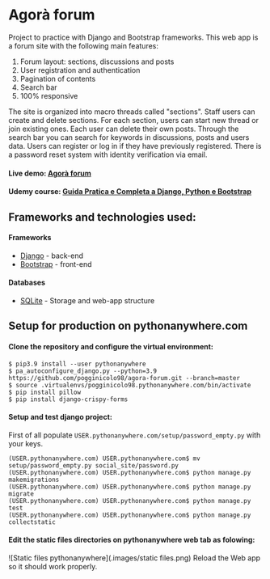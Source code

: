 # Agorà forum

Project to practice with Django and Bootstrap frameworks.
This web app is a forum site with the following main features:
1) Forum layout: sections, discussions and posts
2) User registration and authentication
3) Pagination of contents
4) Search bar
5) 100% responsive

The site is organized into macro threads called "sections". Staff users can create and delete sections.
For each section, users can start new thread or join existing ones. Each user can delete their own posts.
Through the search bar you can search for keywords in discussions, posts and users data.
Users can register or log in if they have previously registered. There is a password reset system with identity verification via email.

#### Live demo: [Agorà forum](http://pogginicolo98.pythonanywhere.com/)

#### Udemy course: [Guida Pratica e Completa a Django, Python e Bootstrap](https://www.udemy.com/course/guida-pratica-e-completa-a-django-2-e-bootstrap-4/)

## Frameworks and technologies used:
#### Frameworks
- [Django](https://docs.djangoproject.com/en/3.2/) - back-end
- [Bootstrap](https://getbootstrap.com/docs/4.6/getting-started/introduction/) - front-end

#### Databases
- [SQLite](https://sqlite.org/docs.html) - Storage and web-app structure

## Setup for production on pythonanywhere.com
#### Clone the repository and configure the virtual environment:
```
$ pip3.9 install --user pythonanywhere
$ pa_autoconfigure_django.py --python=3.9 https://github.com/pogginicolo98/agora-forum.git --branch=master
$ source .virtualenvs/pogginicolo98.pythonanywhere.com/bin/activate
$ pip install pillow
$ pip install django-crispy-forms
```

#### Setup and test django project:
First of all populate ```USER.pythonanywhere.com/setup/password_empty.py``` with your keys.
```
(USER.pythonanywhere.com) USER.pythonanywhere.com$ mv setup/password_empty.py social_site/password.py
(USER.pythonanywhere.com) USER.pythonanywhere.com$ python manage.py makemigrations
(USER.pythonanywhere.com) USER.pythonanywhere.com$ python manage.py migrate
(USER.pythonanywhere.com) USER.pythonanywhere.com$ python manage.py test
(USER.pythonanywhere.com) USER.pythonanywhere.com$ python manage.py collectstatic
```
#### Edit the static files directories on pythonanywhere web tab as folowing:
![Static files pythonanywhere](.images/static files.png)
Reload the Web app so it should work properly.
